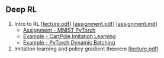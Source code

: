 ## Deep RL

1. Intro to RL [[lecture.pdf](seminar_1/intro_rl_14Oct17.pdf)] [[assignment.pdf](seminar_1/assignment1.pdf)] [[assignment.md](seminar_1/assignment1.md)]
    * [Assignment - MNIST PyTorch](seminar_1/mnist_pytorch.ipynb)
    * [Example - CartPole Imitation Learning](seminar_1/CartPole_imitation_example.ipynb)
    * [Example - PyTorch Dynamic Batching](seminar_1/pytorch_dynamic_batching.ipynb)
2. Imitation learning and policy gradient theorem [[lecture.pdf](seminar_2/policy_gradient_28Oct17.pdf)]
